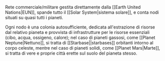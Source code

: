 Rete commerciale/militare gestita direttamente dalla [[Earth United Nations|EUN]], spande tutto il [[Solar System|sistema solare]], e conta nodi situati su quasi tutti i pianeti.

Ogni nodo è una colonia autosufficiente, dedicata all'estrazione di risorse dal relativo pianeta e provvista di infrastrutture per le risorse essenziali (cibo, acqua, ossigeno, calore); nel caso di pianeti gassosi, come [[Planet Neptune|Nettuno]], si tratta di [[Starbase||starbases]] orbitanti intorno al corpo celeste, mentre nel caso di pianeti solidi, come [[Planet Mars|Marte]], si tratta di vere e proprie città erette sul suolo del pianeta stesso.